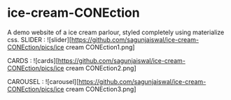 # ice-cream-CONEction
A demo website of a ice cream parlour, styled completely using materialize css.
SLIDER :
![slider][https://github.com/sagunjaiswal/ice-cream-CONEction/pics/ice cream CONEction1.png]

CARDS :
![cards][https://github.com/sagunjaiswal/ice-cream-CONEction/pics/ice cream CONEction2.png]

CAROUSEL :
![carousel][https://github.com/sagunjaiswal/ice-cream-CONEction/pics/ice cream CONEction3.png]
